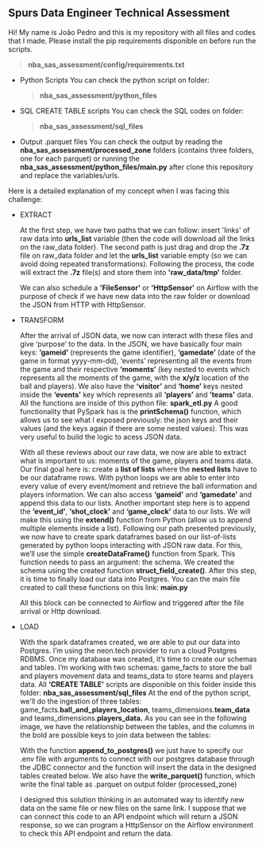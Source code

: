 ## Spurs Data Engineer Technical Assessment

Hi! My name is João Pedro and this is my repository with all files and codes that I made. Please install the pip requirements disponible on before run the scripts.
>**nba_sas_assessment/config/requirements.txt** 


- Python Scripts
    You can check the python script on folder: 
    > **nba_sas_assessment/python_files**
- SQL CREATE TABLE scripts
    You can check the SQL codes on folder: 
    > **nba_sas_assessment/sql_files**
- Output .parquet files
    You can check the output by reading the **nba_sas_assessment/processed_zone** folders (contains three folders, one for each parquet) or 
    running the **nba_sas_assessment/python_files/main.py** after clone this repository and replace the variables/urls.

Here is a detailed explanation of my concept when I was facing this challenge:

- EXTRACT

    At the first step, we have two paths that we can follow: insert 'links' of raw data into **urls_list** variable (then the code will download all the links on the raw_data folder).
    The second path is just drag and drop the **.7z** file on raw_data folder and let the **urls_list** variable empty (so we can avoid doing repeated transformations).
    Following the process, the code will extract the **.7z** file(s) and store them into **'raw_data/tmp'** folder. 

    We can also schedule a **'FileSensor'** or **'HttpSensor'** on Airflow with the purpose of check if we have new data into the raw folder or download the JSON from HTTP with HttpSensor.

- TRANSFORM
	
	After the arrival of JSON data, we now can interact with these files and give ‘purpose’ to the data. In the JSON, we have basically four main keys: **’gameid’** (represents the game identifier), **‘gamedate’** (date of the game in format yyyy-mm-dd), ‘events’ representing all the events from the game and their respective **‘moments’** (key nested to events which represents all the moments of the game, with the **x/y/z** location of the ball and players). We also have the **‘visitor’** and **‘home’** keys nested inside the **‘events’** key which represents all **‘players’** and **’teams’** data. All the functions are inside of this python file: **spark_etl.py** 
    A good functionality that PySpark has is the **printSchema()** function, which allows us to see what I exposed previously: the json keys and their values (and the keys again if there are some nested values). This was very useful to build the logic to acess JSON data.
	
    With all these reviews about our raw data, we now are able to extract what is important to us: moments of the game, players and teams data. Our final goal here is: create a **list of lists** where the **nested lists** have to be our dataframe rows. With python loops we are able to enter into every value of every event/moment and retrieve the ball information and players information. We can also access **‘gameid’** and **‘gamedate’** and append this data to our lists. 
    Another important step here is to append the **‘event_id’**, **‘shot_clock’** and **‘game_clock’** data to our lists. We will make this using the **extend()** function from Python (allow us to append multiple elements inside a list).
    Following our path presented previously, we now have to create spark dataframes based on our list-of-lists generated by python loops interacting with JSON raw data. For this, we’ll use the simple **createDataFrame()** function from Spark. This function needs to pass an argument: the schema. We created the schema using the created function **struct_field_create()**. After this step, it is time to finally load our data into Postgres. You can the main file created to call these functions on this link: **main.py** 

    All this block can be connected to Airflow and triggered after the file arrival or Http download.

- LOAD

    With the spark dataframes created, we are able to put our data into Postgres. I’m using the neon.tech provider to run a cloud Postgres RDBMS. Once my database was created, it’s time to create our schemas and tables. I’m working with two schemas: game_facts to store the ball and players movement data and teams_data to store teams and players data. All **‘CREATE TABLE’** scripts are disponible on this folder inside this folder: **nba_sas_assessment/sql_files**
	At the end of the python script, we'll do the ingestion of three tables: game_facts.**ball_and_players_location**, teams_dimensions.**team_data** and teams_dimensions.**players_data.**
	As you can see in the following image, we have the relationship between the tables, and the columns in the bold are possible keys to join data between the tables:

	With the function **append_to_postgres()** we just have to specify our .env file with arguments to connect with our postgres database through the JDBC connector and the function will insert the data in the designed tables created below. We also have the **write_parquet()** function, which write the final table as .parquet on output folder (processed_zone)

    I designed this solution thinking in an automated way to identify new data on the same file or new files on the same link. I suppose that we can connect this code to an API endpoint which will return a JSON response, so we can program a HttpSensor on the Airflow environment to check this API endpoint and return the data. 
